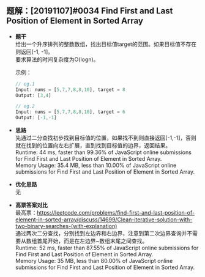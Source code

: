 ## 题解：[20191107]#0034 Find First and Last Position of Element in Sorted Array
- **题干**   
给出一个升序排列的整数数组，找出目标值target的范围。如果目标值不存在则返回[-1, -1]。    
要求算法的时间复杂度为O(logn)。         

  示例：   
  ```javascript
  // eg.1
  Input: nums = [5,7,7,8,8,10], target = 8
  Output: [3,4]

  // eg.2
  Input: nums = [5,7,7,8,8,10], target = 6
  Output: [-1,-1]
  ``` 
    
- **思路**   
先通过二分查找初步找到目标值的位置，如果找不到则直接返回[-1,-1]，否则就在找到的位置向左右扩展，直到找到目标值的边界，返回结果。      
Runtime: 44 ms, faster than 99.36% of JavaScript online submissions for Find First and Last Position of Element in Sorted Array.   
Memory Usage: 35.4 MB, less than 10.00% of JavaScript online submissions for Find First and Last Position of Element in Sorted Array.    


- **优化思路**   
无

- **高票答案对比**   
最高票：https://leetcode.com/problems/find-first-and-last-position-of-element-in-sorted-array/discuss/14699/Clean-iterative-solution-with-two-binary-searches-(with-explanation)    
通过两次二分查找，分别找到左边界和右边界，注意到第二次边界查询并不需要从数组首尾开始，而是在左边界~数组末尾之间查找。       
Runtime: 52 ms, faster than 87.55% of JavaScript online submissions for Find First and Last Position of Element in Sorted Array.   
Memory Usage: 35 MB, less than 80.00% of JavaScript online submissions for Find First and Last Position of Element in Sorted Array.    
